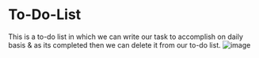# To-Do-List
This is a to-do list in which we can write our task to accomplish on daily basis & as its completed then we can delete it from our to-do list.
![image](https://user-images.githubusercontent.com/89697445/218844583-05665d0a-bf99-4b93-998b-76cda7865684.png)
